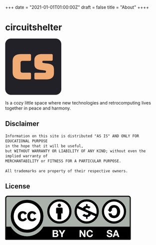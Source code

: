 +++
date = "2021-01-01T01:00:00Z"
draft = false
title = "About"
++++

# circuitshelter
![logo](/apple-touch-icon.png)

Is a cozy little space where new technologies and retrocomputing lives together in peace and harmony.


## Disclaimer
```
Information on this site is distributed "AS IS" AND ONLY FOR EDUCATIONAL PURPOSE
in the hope that it will be useful,
but WITHOUT WARRANTY OR LIABILITY OF ANY KIND; without even the implied warranty of
MERCHANTABILITY or FITNESS FOR A PARTICULAR PURPOSE.

All trademarks are property of their respective owners.
```

## License
[![Work on this site is licensed under a Creative Commons Attribution-NonCommercial-ShareAlike 4.0 International License](/img/cc-by-nc-sa.png)](https://creativecommons.org/licenses/by-nc-sa/4.0/)